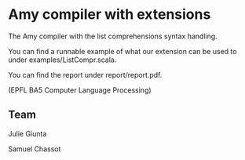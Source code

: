 # Amy compiler with extensions

The Amy compiler with the list comprehensions syntax handling.

You can find a runnable example of what our extension can be used to under examples/ListCompr.scala.

You can find the report under report/report.pdf.

(EPFL BA5 Computer Language Processing)

## Team
Julie Giunta

Samuel Chassot
